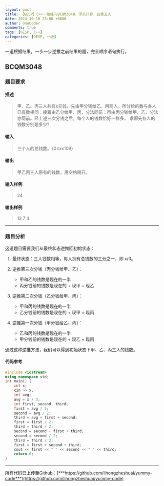 ```yaml
---
layout: post
title: 【GESP】C++一级练习BCQM3048，浮点计算，四舍五入
date: 2024-10-10 23:00 +0800
author: OneCoder
comments: true
tags: [GESP, C++]
categories: [GESP, 一级]
---
```

一道根据结果，一步一步逆推之前结果的题，完全顺序语句执行。

<!--more-->

## BCQM3048

### 题目要求

#### 描述

>甲、乙、丙三人共有x元钱，先由甲分钱给乙、丙两人，所分给的数与各人已有数相同；接着由乙分给甲、丙，分法同前；再由丙分钱给甲、乙，分法亦同前。经上述三次分钱之后，每个人的钱数恰好一样多。 求原先各人的钱数分别是多少?

#### 输入

>三个人的总钱数。（0≤x≤109）

#### 输出

>甲乙丙三人原有的钱数，用空格隔开。

#### 输入样例

>24

#### 输出样例

>13 7 4

---

### 题目分析

这道题目需要我们从最终状态逆推回初始状态：

1. 最终状态：三人钱数相等，每人拥有总钱数的三分之一，即 x/3。

2. 逆推第三次分钱（丙分钱给甲、乙）：

   - 甲和乙的钱数是现在的一半
   - 丙分钱前的钱数是现在的 + 现甲 + 现乙

3. 逆推第二次分钱（乙分钱给甲、丙）：
   - 甲和丙的钱数是现在的一半
   - 乙分钱前的钱数是现在的 + 现甲 + 现丙

4. 逆推第一次分钱（甲分钱给乙、丙）：
   - 乙和丙的钱数是现在的一半
   - 甲分钱前的钱数是现在的 + 现乙 + 现丙

通过这种逆推方法，我们可以得到初始状态下甲、乙、丙三人的钱数。

#### 代码参考

```cpp
#include <iostream>
using namespace std;
int main() {
    int x;
    cin >> x;
    int avg;
    avg = x / 3;
    int first, second, third;
    first = avg / 2;
    second = avg / 2;
    third = avg + first + second;
    first = first / 2;
    third = third / 2;
    second = second + first + third;
    second = second / 2;
    third = third / 2;
    first = first + second + third;
    cout << first << " " << second << " " << third;
    return 0;
}
```

---

所有代码已上传至Github：[***https://github.com/lihongzheshuai/yummy-code***](https://github.com/lihongzheshuai/yummy-code)
